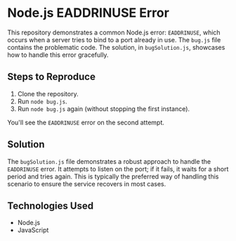 # Node.js EADDRINUSE Error

This repository demonstrates a common Node.js error: `EADDRINUSE`, which occurs when a server tries to bind to a port already in use.  The `bug.js` file contains the problematic code. The solution, in `bugSolution.js`, showcases how to handle this error gracefully.

## Steps to Reproduce

1. Clone the repository.
2. Run `node bug.js`.
3. Run `node bug.js` again (without stopping the first instance).

You'll see the `EADDRINUSE` error on the second attempt.

## Solution

The `bugSolution.js` file demonstrates a robust approach to handle the `EADDRINUSE` error.  It attempts to listen on the port; if it fails, it waits for a short period and tries again. This is typically the preferred way of handling this scenario to ensure the service recovers in most cases.

## Technologies Used

* Node.js
* JavaScript